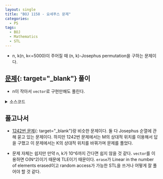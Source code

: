 ```yaml
---
layout: single
title: "BOJ 1158 - 요세푸스 문제"
categories:
  - PS
tags:
  - BOJ
  - Mathematics
  - STL
---
```

- n, k(n, k<=5000)이 주어질 때 (n, k)-Josephus permutation을 구하는 문제이다.

## [문제](https://www.acmicpc.net/problem/1158){: target="_blank"} 풀이
- n이 작아서 `vector`로 구현만해도 풀린다.  

<details markdown="1">
<summary>소스코드</summary>

```cpp
#include<cstdio>
#include<vector>
using namespace std;

int main()
{
	int n, k, curk;
	scanf("%d %d", &n, &k);
	vector<int> sol, a(n);
	for(int i=0;i<n;i++) a[i]=i+1;
	curk=k;
	for(int i=n;i>0;i--){
		curk=curk%i;
		if(curk<=0) curk+=i;
		sol.push_back(a[curk-1]);
		a.erase(a.begin()+curk-1);
		curk=k-(i-curk);
	}
	printf("<");
	for(int i=0;i<sol.size()-1;i++) printf("%d, ", sol[i]);
	printf("%d>", sol.back());
}
```
</details>

## 풀고나서  

- [1242번 문제](https://www.acmicpc.net/problem/1242){: target="_blank"}랑 비슷한 문제이다. 둘 다 Josephus 순열에 관해 묻고 있는 문제이다. 하지만 1242번 문제에서는 M의 상대적 위치를 이용해서 답을 구했고 이 문제에서는 K의 상대적 위치를 바꿔가며 문제를 풀었다.

- 문제 자체는 쉽지만 만약 n, k가 10^6까지 간다면 쉽지 않을 것 같다. `vector`를 이용하면 O(N^2)이기 때문에 TLE이기 때문이다. `erase`가 Linear in the number of elements erased이고 random access가 가능한 STL을 쓰거나 어떻게 잘 풀어야 할 것 같다.